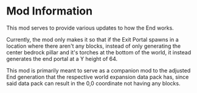 
Mod Information
=======
This mod serves to provide various updates to how the End works.

Currently, the mod only makes it so that if the Exit Portal spawns in a  
location where there aren't any blocks, instead of only generating the 
center bedrock pillar and it's torches at the bottom of the world, it 
instead generates the end portal at a Y height of 64.

This mod is primarily meant to serve as a companion mod to the adjusted End
generation that the respective world expansion data pack has, since said
data pack can result in the 0,0 coordinate not having any blocks.
